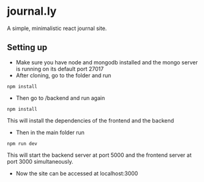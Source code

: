 # journal.ly
A simple, minimalistic react journal site.

## Setting up
 - Make sure you have node and mongodb installed and the mongo server is running on its default port 27017
 - After cloning, go to the folder and run
 ```
 npm install
 ```
 - Then go to /backend and run again
 ```
 npm install
 ```
 This will install the dependencies of the frontend and the backend
 - Then in the main folder run
 ```
 npm run dev
 ```
 This will start the backend server at port 5000 and the frontend server at port 3000 simultaneously.

 - Now the site can be accessed at localhost:3000
